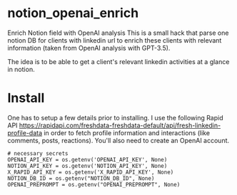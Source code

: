 # notion_openai_enrich
Enrich Notion field with OpenAI analysis
This is a small hack that parse one notion DB for clients with linkedin url to enrich these clients with relevant information (taken from OpenAI analysis with GPT-3.5).

The idea is to be able to get a client's relevant linkedin activities at a glance in notion.

# Install
One has to setup a few details prior to installing.
I use the following Rapid API https://rapidapi.com/freshdata-freshdata-default/api/fresh-linkedin-profile-data in order to fetch profile information and interactions (like comments, posts, reactions).
You'll also need to create an OpenAI account.

```
# necessary secrets
OPENAI_API_KEY = os.getenv('OPENAI_API_KEY', None)
NOTION_API_KEY = os.getenv('NOTION_API_KEY', None)
X_RAPID_API_KEY = os.getenv('X_RAPID_API_KEY', None)
NOTION_DB_ID = os.getenv("NOTION_DB_ID", None)
OPENAI_PREPROMPT = os.getenv("OPENAI_PREPROMPT", None)
```

